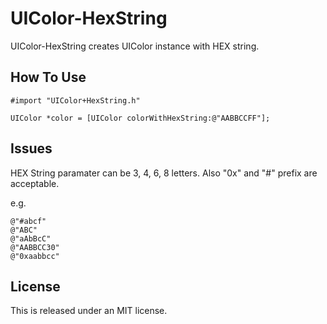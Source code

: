 UIColor-HexString
=================

UIColor-HexString creates UIColor instance with HEX string.


## How To Use

```
#import "UIColor+HexString.h"
```


```
UIColor *color = [UIColor colorWithHexString:@"AABBCCFF"];
```


## Issues

HEX String paramater can be 3, 4, 6, 8 letters. Also "0x" and "#" prefix are acceptable.


e.g. 
```
@"#abcf"
@"ABC"
@"aAbBcC"
@"AABBCC30"
@"0xaabbcc"
```



## License

This is released under an MIT license.
